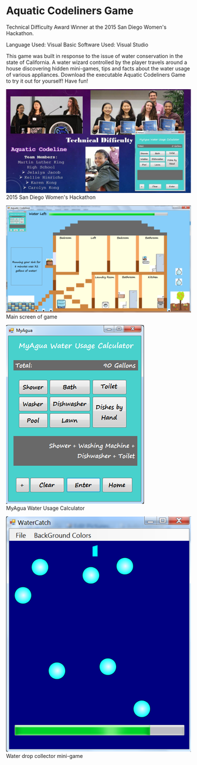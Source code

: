 # Aquatic Codeliners Game
Technical Difficulty Award Winner at the 2015 San Diego Women's Hackathon.

Language Used: Visual Basic
Software Used: Visual Studio

This game was built in response to the issue of water conservation in the state of California. A water wizard controlled by the player travels around a house discovering hidden mini-games, tips and facts about the water usage of various appliances.
Download the executable Aquatic Codeliners Game to try it out for yourself! Have fun!

![alt tag](https://github.com/kkong006/Aquatic-Codeliners-Game/blob/master/ppt%20slide.jpg)
<br />2015 San Diego Women's Hackathon

![alt tag](https://github.com/kkong006/Aquatic-Codeliners-Game/blob/master/screenshot.png)
<br />Main screen of game

![alt tag](https://github.com/kkong006/Aquatic-Codeliners-Game/blob/master/calculator.png)
<br />MyAgua Water Usage Calculator

![alt tag](https://github.com/kkong006/Aquatic-Codeliners-Game/blob/master/screenshot%20minigame.png)
<br />Water drop collector mini-game
